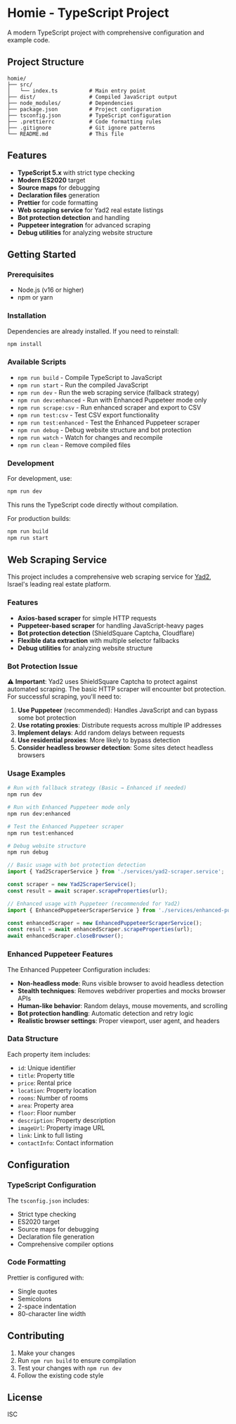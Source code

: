 # Homie - TypeScript Project

A modern TypeScript project with comprehensive configuration and example code.

## Project Structure

```
homie/
├── src/
│   └── index.ts          # Main entry point
├── dist/                 # Compiled JavaScript output
├── node_modules/         # Dependencies
├── package.json          # Project configuration
├── tsconfig.json         # TypeScript configuration
├── .prettierrc           # Code formatting rules
├── .gitignore            # Git ignore patterns
└── README.md             # This file
```

## Features

- **TypeScript 5.x** with strict type checking
- **Modern ES2020** target
- **Source maps** for debugging
- **Declaration files** generation
- **Prettier** for code formatting
- **Web scraping service** for Yad2 real estate listings
- **Bot protection detection** and handling
- **Puppeteer integration** for advanced scraping
- **Debug utilities** for analyzing website structure

## Getting Started

### Prerequisites

- Node.js (v16 or higher)
- npm or yarn

### Installation

Dependencies are already installed. If you need to reinstall:

```bash
npm install
```

### Available Scripts

- `npm run build` - Compile TypeScript to JavaScript
- `npm run start` - Run the compiled JavaScript
- `npm run dev` - Run the web scraping service (fallback strategy)
- `npm run dev:enhanced` - Run with Enhanced Puppeteer mode only
- `npm run scrape:csv` - Run enhanced scraper and export to CSV
- `npm run test:csv` - Test CSV export functionality
- `npm run test:enhanced` - Test the Enhanced Puppeteer scraper
- `npm run debug` - Debug website structure and bot protection
- `npm run watch` - Watch for changes and recompile
- `npm run clean` - Remove compiled files

### Development

For development, use:

```bash
npm run dev
```

This runs the TypeScript code directly without compilation.

For production builds:

```bash
npm run build
npm run start
```

## Web Scraping Service

This project includes a comprehensive web scraping service for [Yad2](https://www.yad2.co.il), Israel's leading real estate platform.

### Features

- **Axios-based scraper** for simple HTTP requests
- **Puppeteer-based scraper** for handling JavaScript-heavy pages
- **Bot protection detection** (ShieldSquare Captcha, Cloudflare)
- **Flexible data extraction** with multiple selector fallbacks
- **Debug utilities** for analyzing website structure

### Bot Protection Issue

⚠️ **Important**: Yad2 uses ShieldSquare Captcha to protect against automated scraping. The basic HTTP scraper will encounter bot protection. For successful scraping, you'll need to:

1. **Use Puppeteer** (recommended): Handles JavaScript and can bypass some bot protection
2. **Use rotating proxies**: Distribute requests across multiple IP addresses
3. **Implement delays**: Add random delays between requests
4. **Use residential proxies**: More likely to bypass detection
5. **Consider headless browser detection**: Some sites detect headless browsers

### Usage Examples

```bash
# Run with fallback strategy (Basic → Enhanced if needed)
npm run dev

# Run with Enhanced Puppeteer mode only
npm run dev:enhanced

# Test the Enhanced Puppeteer scraper
npm run test:enhanced

# Debug website structure
npm run debug
```

```typescript
// Basic usage with bot protection detection
import { Yad2ScraperService } from './services/yad2-scraper.service';

const scraper = new Yad2ScraperService();
const result = await scraper.scrapeProperties(url);

// Enhanced usage with Puppeteer (recommended for Yad2)
import { EnhancedPuppeteerScraperService } from './services/enhanced-puppeteer-scraper.service';

const enhancedScraper = new EnhancedPuppeteerScraperService();
const result = await enhancedScraper.scrapeProperties(url);
await enhancedScraper.closeBrowser();
```

### Enhanced Puppeteer Features

The Enhanced Puppeteer Configuration includes:

- **Non-headless mode**: Runs visible browser to avoid headless detection
- **Stealth techniques**: Removes webdriver properties and mocks browser APIs
- **Human-like behavior**: Random delays, mouse movements, and scrolling
- **Bot protection handling**: Automatic detection and retry logic
- **Realistic browser settings**: Proper viewport, user agent, and headers

### Data Structure

Each property item includes:
- `id`: Unique identifier
- `title`: Property title
- `price`: Rental price
- `location`: Property location
- `rooms`: Number of rooms
- `area`: Property area
- `floor`: Floor number
- `description`: Property description
- `imageUrl`: Property image URL
- `link`: Link to full listing
- `contactInfo`: Contact information

## Configuration

### TypeScript Configuration

The `tsconfig.json` includes:

- Strict type checking
- ES2020 target
- Source maps for debugging
- Declaration file generation
- Comprehensive compiler options

### Code Formatting

Prettier is configured with:

- Single quotes
- Semicolons
- 2-space indentation
- 80-character line width

## Contributing

1. Make your changes
2. Run `npm run build` to ensure compilation
3. Test your changes with `npm run dev`
4. Follow the existing code style

## License

ISC